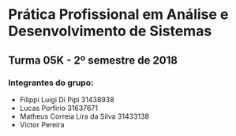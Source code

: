 # Prática Profissional em Análise e Desenvolvimento de Sistemas
## Turma 05K - 2º semestre de 2018

### Integrantes do grupo:

* Filippi Luigi Di Pipi 31438938  
* Lucas Porfirio 31637671
* Matheus Correia Lira da Silva 31433138
* Victor Pereira

